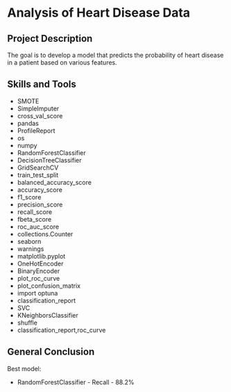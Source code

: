 
# Analysis of Heart Disease Data

## Project Description
The goal is to develop a model that predicts the probability of heart disease in a patient based on various features.

## Skills and Tools
* SMOTE
* SimpleImputer
* cross_val_score
* pandas
* ProfileReport
* os
* numpy
* RandomForestClassifier
* DecisionTreeClassifier
* GridSearchCV
* train_test_split
* balanced_accuracy_score
* accuracy_score
* f1_score
* precision_score
* recall_score
* fbeta_score
* roc_auc_score
* collections.Counter
* seaborn
* warnings
* matplotlib.pyplot
* OneHotEncoder
* BinaryEncoder
* plot_roc_curve
* plot_confusion_matrix
* import optuna
* classification_report
* SVC
* KNeighborsClassifier
* shuffle
* classification_report,roc_curve

## General Conclusion

Best model:

* RandomForestClassifier - Recall - 88.2%









<!--

# Описание преокта

Данные- https://www.kaggle.com/datasets/redwankarimsony/heart-disease-data 


Это многомерный тип набора данных, что означает предоставление или включение различных отдельных математических или статистических переменных, многомерный анализ числовых данных. Он состоит из 14 атрибутов: возраст, пол, тип боли в груди, покойное артериальное давление, уровень холестерина в сыворотке крови, голодание крови на глаз, результаты покойной электрокардиографии, достигнутая максимальная частота сердечных сокращений, стенокардия, вызванная физической нагрузкой, депрессия ST, вызванная физической нагрузкой по сравнению с покоем, наклон вершины ST-сегмента при пиковой нагрузке, количество основных сосудов и талассемия. В этой базе данных содержится 76 атрибутов, но все опубликованные исследования относятся к использованию подмножества из 14 из них. База данных Кливленда - единственная, используемая исследователями машинного обучения на сегодняшний день. Одной из основных задач с использованием этого набора данных является прогнозирование на основе предоставленных атрибутов пациента, имеет ли этот конкретный человек сердечное заболевание или нет, а также экспериментальная задача диагностирования и выявления различных идей из этого набора данных, которые могли бы помочь в понимании проблемы более глубоко.


# Описание данных 


Column Descriptions:
* id (Unique id for each patient)
* age (Age of the patient in years)
* origin (place of study)
* sex (Male/Female)
* cp chest pain type ([typical angina, atypical angina, non-anginal, asymptomatic])
* trestbps resting blood pressure (resting blood pressure (in mm Hg on admission to the hospital))
* chol (serum cholesterol in mg/dl)
* fbs (if fasting blood sugar > 120 mg/dl)
* restecg (resting electrocardiographic results)
-- Values: [normal, stt abnormality, lv hypertrophy]
* thalach: maximum heart rate achieved
* exang: exercise-induced angina (True/ False)
* oldpeak: ST depression induced by exercise relative to rest
* slope: the slope of the peak exercise ST segment
* ca: number of major vessels (0-3) colored by fluoroscopy
* thal: [normal; fixed defect; reversible defect]
* num: the predicted attribute

